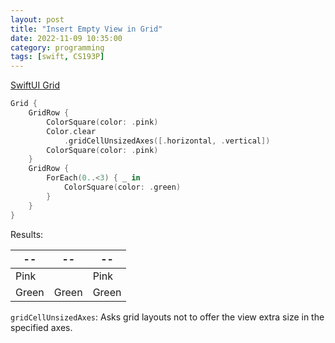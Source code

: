 ```yaml
---
layout: post
title: "Insert Empty View in Grid"
date: 2022-11-09 10:35:00
category: programming
tags: [swift, CS193P]
---
```


[SwiftUI Grid](https://sarunw.com/posts/swiftui-grid/)  

```swift
Grid {
	GridRow {
		ColorSquare(color: .pink)
		Color.clear
			.gridCellUnsizedAxes([.horizontal, .vertical])
		ColorSquare(color: .pink)
	}
	GridRow {
		ForEach(0..<3) { _ in
			ColorSquare(color: .green)
		}
	}
}
```

Results:  

|--|--|--|
|--|--|--|
|Pink||Pink|
|Green|Green|Green|


`gridCellUnsizedAxes`: Asks grid layouts not to offer the view extra size in the specified axes.




[jekyll]: http://jekyllrb.com
[jekyll-gh]: https://github.com/jekyll/jekyll
[jekyll-help]: https://github.com/jekyll/jekyll-help


